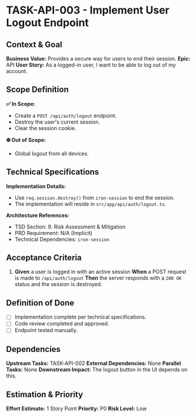 # TASK-API-003 - Implement User Logout Endpoint

## Context & Goal

**Business Value:** Provides a secure way for users to end their session.
**Epic:** API
**User Story:** As a logged-in user, I want to be able to log out of my account.

## Scope Definition

**✅ In Scope:**

- Create a `POST /api/auth/logout` endpoint.
- Destroy the user's current session.
- Clear the session cookie.

**⛔ Out of Scope:**

- Global logout from all devices.

## Technical Specifications

**Implementation Details:**

- Use `req.session.destroy()` from `iron-session` to end the session.
- The implementation will reside in `src/app/api/auth/logout.ts`.

**Architecture References:**

- TSD Section: 9. Risk Assessment & Mitigation
- PRD Requirement: N/A (Implicit)
- Technical Dependencies: `iron-session`

## Acceptance Criteria

1. **Given** a user is logged in with an active session
   **When** a POST request is made to `/api/auth/logout`
   **Then** the server responds with a `200 OK` status and the session is destroyed.

## Definition of Done

- [ ] Implementation complete per technical specifications.
- [ ] Code review completed and approved.
- [ ] Endpoint tested manually.

## Dependencies

**Upstream Tasks:** TASK-API-002
**External Dependencies:** None
**Parallel Tasks:** None
**Downstream Impact:** The logout button in the UI depends on this.

## Estimation & Priority

**Effort Estimate:** 1 Story Point
**Priority:** P0
**Risk Level:** Low
